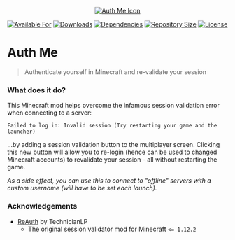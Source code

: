 <p align="center">
    <a href="https://github.com/Axieum/AuthMe"><img src="src/main/resources/logo.png" alt="Auth Me Icon"></a>
</p>

<p align="center">
    <a href="https://curseforge.com/minecraft/mc-mods/auth-me"><img src="http://cf.way2muchnoise.eu/versions/available%20for_auth-me_latest(555-34AA2F-FFF-00000000).svg" alt="Available For"></a>
    <a href="https://curseforge.com/minecraft/mc-mods/auth-me/files"><img src="http://cf.way2muchnoise.eu/full_auth-me_downloads(555-FF4C05-FFF-00000000-FFF).svg" alt="Downloads"></a>
    <a href="build.gradle"><img src="https://img.shields.io/librariesio/github/Axieum/AuthMe?style=flat-square" alt="Dependencies"></a>
    <a href="https://github.com/Axieum/AuthMe"><img src="https://img.shields.io/github/repo-size/Axieum/AuthMe?style=flat-square" alt="Repository Size"></a>
    <a href="https://opensource.org/licenses/MIT"><img src="https://img.shields.io/github/license/Axieum/AuthMe?style=flat-square" alt="License"></a>
</p>

# Auth Me
> Authenticate yourself in Minecraft and re-validate your session

### What does it do?

This Minecraft mod helps overcome the infamous session validation error when
connecting to a server:

```
Failed to log in: Invalid session (Try restarting your game and the launcher)
```

...by adding a session validation button to the multiplayer screen. Clicking
this new button will allow you to re-login (hence can be used to changed
Minecraft accounts) to revalidate your session - all without restarting the
game.

_As a side effect, you can use this to connect to "offline" servers with a
custom username (will have to be set each launch)._

### Acknowledgements

- [ReAuth](https://github.com/TechnicianLP/ReAuth) by TechnicianLP
  - The original session validator mod for Minecraft `<= 1.12.2`
